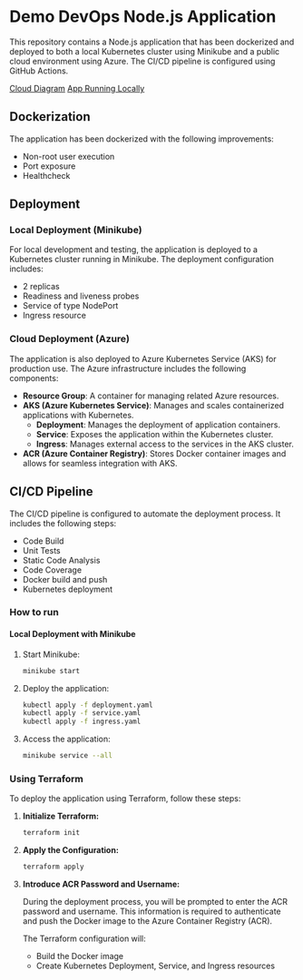 # Demo DevOps Node.js Application

This repository contains a Node.js application that has been dockerized and deployed to both a local Kubernetes cluster using Minikube and a public cloud environment using Azure. The CI/CD pipeline is configured using GitHub Actions.

[Cloud Diagram](diagram.png)
[App Running Locally](Screenshot%202024-07-22%20010344.png)

## Dockerization

The application has been dockerized with the following improvements:

- Non-root user execution
- Port exposure
- Healthcheck

## Deployment

### Local Deployment (Minikube)

For local development and testing, the application is deployed to a Kubernetes cluster running in Minikube. The deployment configuration includes:

- 2 replicas
- Readiness and liveness probes
- Service of type NodePort
- Ingress resource

### Cloud Deployment (Azure)

The application is also deployed to Azure Kubernetes Service (AKS) for production use. The Azure infrastructure includes the following components:

- **Resource Group**: A container for managing related Azure resources.
- **AKS (Azure Kubernetes Service)**: Manages and scales containerized applications with Kubernetes.
  - **Deployment**: Manages the deployment of application containers.
  - **Service**: Exposes the application within the Kubernetes cluster.
  - **Ingress**: Manages external access to the services in the AKS cluster.
- **ACR (Azure Container Registry)**: Stores Docker container images and allows for seamless integration with AKS.

## CI/CD Pipeline

The CI/CD pipeline is configured to automate the deployment process. It includes the following steps:

- Code Build
- Unit Tests
- Static Code Analysis
- Code Coverage
- Docker build and push
- Kubernetes deployment

### How to run

#### Local Deployment with Minikube

1. Start Minikube:

   ```sh
   minikube start
   ```

2. Deploy the application:

   ```sh
   kubectl apply -f deployment.yaml
   kubectl apply -f service.yaml
   kubectl apply -f ingress.yaml
   ```

3. Access the application:

   ```sh
   minikube service --all
   ```

### Using Terraform

To deploy the application using Terraform, follow these steps:

1. **Initialize Terraform:**

   ```sh
   terraform init
   ```

2. **Apply the Configuration:**

   ```sh
   terraform apply
   ```

3. **Introduce ACR Password and Username:**

   During the deployment process, you will be prompted to enter the ACR password and username. This information is required to authenticate and push the Docker image to the Azure Container Registry (ACR).

   The Terraform configuration will:

   - Build the Docker image
   - Create Kubernetes Deployment, Service, and Ingress resources
